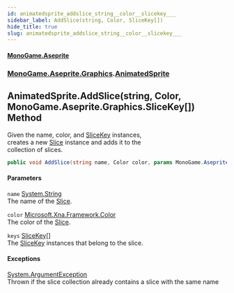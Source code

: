 ```yaml
---
id: animatedsprite_addslice_string__color__slicekey___
sidebar_label: AddSlice(string, Color, SliceKey[])
hide_title: true
slug: animatedsprite_addslice_string__color__slicekey___
---
```

#### [MonoGame.Aseprite](index 'index')
### [MonoGame.Aseprite.Graphics](monogame_aseprite_graphics 'MonoGame.Aseprite.Graphics').[AnimatedSprite](animatedsprite 'MonoGame.Aseprite.Graphics.AnimatedSprite')
## AnimatedSprite.AddSlice(string, Color, MonoGame.Aseprite.Graphics.SliceKey[]) Method
Given the name, color, and [SliceKey](slicekey 'MonoGame.Aseprite.Graphics.SliceKey') instances,  
creates a new [Slice](slice 'MonoGame.Aseprite.Graphics.Slice') instance and adds it to the  
collection of slices.  
```csharp
public void AddSlice(string name, Color color, params MonoGame.Aseprite.Graphics.SliceKey[] keys);
```
#### Parameters
`name` [System.String](https://docs.microsoft.com/en-us/dotnet/api/System.String 'System.String')  
The name of the [Slice](slice 'MonoGame.Aseprite.Graphics.Slice').  
  
`color` [Microsoft.Xna.Framework.Color](https://docs.microsoft.com/en-us/dotnet/api/Microsoft.Xna.Framework.Color 'Microsoft.Xna.Framework.Color')  
The color of the [Slice](slice 'MonoGame.Aseprite.Graphics.Slice').  
  
`keys` [SliceKey](slicekey 'MonoGame.Aseprite.Graphics.SliceKey')[[]](https://docs.microsoft.com/en-us/dotnet/api/System.Array 'System.Array')  
The [SliceKey](slicekey 'MonoGame.Aseprite.Graphics.SliceKey') instances that belong to the slice.  
  
#### Exceptions
[System.ArgumentException](https://docs.microsoft.com/en-us/dotnet/api/System.ArgumentException 'System.ArgumentException')  
Thrown if the slice collection already contains a slice with the same name  
